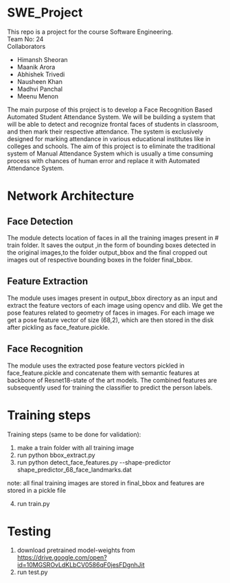 # SWE_Project
This repo is a project for the course Software Engineering. 
<br/>
Team No: 24
<br/>
Collaborators
- Himansh Sheoran
- Maanik Arora
- Abhishek Trivedi
- Nausheen Khan
- Madhvi Panchal
- Meenu Menon

The main purpose of this project is to develop a Face Recognition Based Automated Student Attendance System.  We will be building a system that will be  able  to  detect  and  recognize  frontal  faces  of  students  in  classroom,  and  then mark their respective attendance.  The system is exclusively designed for marking attendance in various educational institutes like in colleges and schools.  The aim of this project is to eliminate the traditional system of Manual Attendance System which is usually a time consuming process with chances of human error and replace it with Automated Attendance System.

# Network Architecture

## Face Detection
The module detects location of faces in all the training images present in # train folder. It saves the output ,in the form of bounding boxes detected in the original images,to the folder output_bbox and the final cropped out images out of respective bounding boxes in the folder final_bbox.
 
## Feature Extraction
The module uses images present in output_bbox directory as an input and extract the feature vectors of each image using opencv and dlib. We get the pose features related to geometry of faces in images. For each image we get a pose feature vector of size (68,2), which are then stored in the disk after pickling as face_feature.pickle.

## Face Recognition
The module uses the extracted pose feature vectors pickled in face_feature.pickle and concatenate them with semantic features at backbone of Resnet18-state of the art models. The combined features are subsequently used for training the classifier to predict the person labels.

# Training steps
Training steps (same to be done for validation):
1) make a train folder with all training image
2) run python bbox_extract.py
3) run python detect_face_features.py --shape-predictor shape_predictor_68_face_landmarks.dat

note: all final training images are stored in final_bbox and features are stored in a pickle file

4) run train.py

# Testing
1) download pretrained model-weights from https://drive.google.com/open?id=10MGSROvLdKLbCV0586qF0jesFDgnhJit
2) run test.py
